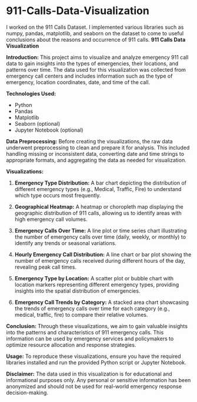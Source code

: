 # 911-Calls-Data-Visualization
I worked on the 911 Calls Dataset. I implemented various libraries such as numpy, pandas, matplotlib, and seaborn on the dataset to come to useful conclusions about the reasons and occurrence of 911 calls.
**911 Calls Data Visualization**

**Introduction:**
This project aims to visualize and analyze emergency 911 call data to gain insights into the types of emergencies, their locations, and patterns over time. The data used for this visualization was collected from emergency call centers and includes information such as the type of emergency, location coordinates, date, and time of the call.

**Technologies Used:**
- Python
- Pandas
- Matplotlib
- Seaborn (optional)
- Jupyter Notebook (optional)

**Data Preprocessing:**
Before creating the visualizations, the raw data underwent preprocessing to clean and prepare it for analysis. This included handling missing or inconsistent data, converting date and time strings to appropriate formats, and aggregating the data as needed for visualization.

**Visualizations:**

1. **Emergency Type Distribution:**
   A bar chart depicting the distribution of different emergency types (e.g., Medical, Traffic, Fire) to understand which type occurs most frequently.

2. **Geographical Heatmap:**
   A heatmap or choropleth map displaying the geographic distribution of 911 calls, allowing us to identify areas with high emergency call volumes.

3. **Emergency Calls Over Time:**
   A line plot or time series chart illustrating the number of emergency calls over time (daily, weekly, or monthly) to identify any trends or seasonal variations.

4. **Hourly Emergency Call Distribution:**
   A line chart or bar plot showing the number of emergency calls received during different hours of the day, revealing peak call times.

5. **Emergency Type by Location:**
   A scatter plot or bubble chart with location markers representing different emergency types, providing insights into the spatial distribution of emergencies.

6. **Emergency Call Trends by Category:**
   A stacked area chart showcasing the trends of emergency calls over time for each category (e.g., medical, traffic, fire) to compare their relative volumes.

**Conclusion:**
Through these visualizations, we aim to gain valuable insights into the patterns and characteristics of 911 emergency calls. This information can be used by emergency services and policymakers to optimize resource allocation and response strategies.

**Usage:**
To reproduce these visualizations, ensure you have the required libraries installed and run the provided Python script or Jupyter Notebook.

**Disclaimer:**
The data used in this visualization is for educational and informational purposes only. Any personal or sensitive information has been anonymized and should not be used for real-world emergency response decision-making.
